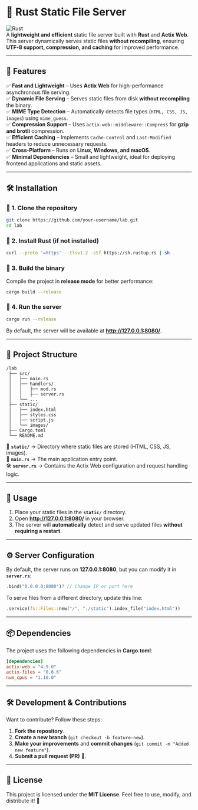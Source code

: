 # 🚀 Rust Static File Server

![Rust](https://img.shields.io/badge/Rust-Actix-blue?style=for-the-badge&logo=rust)  
A **lightweight and efficient** static file server built with **Rust** and **Actix Web**.  
This server dynamically serves static files **without recompiling**, ensuring **UTF-8 support, compression, and caching** for improved performance.

---

## 📌 Features
✅ **Fast and Lightweight** – Uses **Actix Web** for high-performance asynchronous file serving.  
✅ **Dynamic File Serving** – Serves static files from disk **without recompiling** the binary.  
✅ **MIME Type Detection** – Automatically detects file types (`HTML, CSS, JS, images`) using `mime_guess`.  
✅ **Compression Support** – Uses `actix-web::middleware::Compress` for **gzip and brotli** compression.  
✅ **Efficient Caching** – Implements `Cache-Control` and `Last-Modified` headers to reduce unnecessary requests.  
✅ **Cross-Platform** – Runs on **Linux, Windows, and macOS**.  
✅ **Minimal Dependencies** – Small and lightweight, ideal for deploying frontend applications and static assets.

---

## 🛠️ Installation

### 🔹 1. Clone the repository
```sh
git clone https://github.com/your-username/lab.git  
cd lab  
```

### 🔹 2. Install Rust (if not installed)
```sh
curl --proto '=https' --tlsv1.2 -sSf https://sh.rustup.rs | sh  
```

### 🔹 3. Build the binary
Compile the project in **release mode** for better performance:
```sh
cargo build --release  
```

### 🔹 4. Run the server
```sh
cargo run --release  
```
By default, the server will be available at **http://127.0.0.1:8080/**.

---

## 📁 Project Structure
```
/lab  
 ├── src/  
 │   ├── main.rs  
 │   ├── handlers/  
 │   │   ├── mod.rs  
 │   │   ├── server.rs  
 │   └── ...  
 ├── static/  
 │   ├── index.html  
 │   ├── styles.css  
 │   ├── script.js  
 │   └── images/  
 ├── Cargo.toml  
 └── README.md  
```

📂 **`static/`** → Directory where static files are stored (HTML, CSS, JS, images).  
📜 **`main.rs`** → The main application entry point.  
🛠️ **`server.rs`** → Contains the Actix Web configuration and request handling logic.

---

## 🚀 Usage
1. Place your static files in the **`static/`** directory.
2. Open **http://127.0.0.1:8080/** in your browser.
3. The server will **automatically** detect and serve updated files **without requiring a restart**.

---

## ⚙️ Server Configuration
By default, the server runs on **127.0.0.1:8080**, but you can modify it in **`server.rs`**:
```rust
.bind("0.0.0.0:8080")? // Change IP or port here  
```
To serve files from a different directory, update this line:
```rust
.service(fs::Files::new("/", "./static").index_file("index.html"))  
```

---

## 📦 Dependencies
The project uses the following dependencies in **Cargo.toml**:
```toml
[dependencies]  
actix-web = "4.9.0"  
actix-files = "0.6.6"  
num_cpus = "1.16.0"  
```

---

## 🛠️ Development & Contributions
Want to contribute? Follow these steps:
1. **Fork the repository**.
2. **Create a new branch** (`git checkout -b feature-new`).
3. **Make your improvements** and **commit changes** (`git commit -m "Added new feature"`).
4. **Submit a pull request (PR)** 🚀.

---

## 📜 License
This project is licensed under the **MIT License**. Feel free to use, modify, and distribute it! 🎉